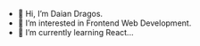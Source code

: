 - 👋 Hi, I’m Daian Dragos.
- 👀 I’m interested in Frontend Web Development.
- 🌱 I’m currently learning React...


<!---
daiandragos/daiandragos is a ✨ special ✨ repository because its `README.md` (this file) appears on your GitHub profile.
You can click the Preview link to take a look at your changes.
--->

